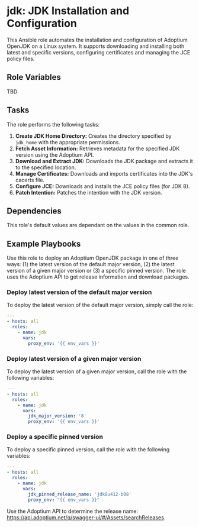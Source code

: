 # jdk: JDK Installation and Configuration

This Ansible role automates the installation and configuration of Adoptium OpenJDK on a Linux system. It supports downloading and installing both latest
and specific versions, configuring certificates and managing the JCE policy files.

## Role Variables

TBD

## Tasks

The role performs the following tasks:

1. **Create JDK Home Directory:** Creates the directory specified by `jdk_home` with the appropriate permissions.
2. **Fetch Asset Information:** Retrieves metadata for the specified JDK version using the Adoptium API.
3. **Download and Extract JDK:** Downloads the JDK package and extracts it to the specified location.
4. **Manage Certificates:** Downloads and imports certificates into the JDK's cacerts file.
5. **Configure JCE:** Downloads and installs the JCE policy files (for JDK 8).
6. **Patch Intention:** Patches the intention with the JDK version.

## Dependencies

This role's default values are dependant on the values in the common role.

## Example Playbooks

Use this role to deploy an Adoptium OpenJDK package in one of three ways: (1) the latest version of the default major version, (2) the latest
version of a given major version or (3) a specific pinned version. The role uses the Adoptium API to get release information and download packages.

### Deploy latest version of the default major version

To deploy the latest version of the default major version, simply call the role:

```yaml
---
- hosts: all
  roles:
    - name: jdk
      vars:
        proxy_env: '{{ env_vars }}'
```

### Deploy latest version of a given major version

To deploy the latest version of a given major version, call the role with the following variables:

```yaml
---
- hosts: all
  roles:
    - name: jdk
      vars:
        jdk_major_version: '8'
        proxy_env: '{{ env_vars }}'
```

### Deploy a specific pinned version

To deploy a specific pinned version, call the role with the following variables:

```yaml
---
- hosts: all
  roles:
    - name: jdk
      vars:
        jdk_pinned_release_name: 'jdk8u412-b08'
        proxy_env: "{{ env_vars }}"
```

Use the Adoptium API to determine the release name: https://api.adoptium.net/q/swagger-ui/#/Assets/searchReleases.
